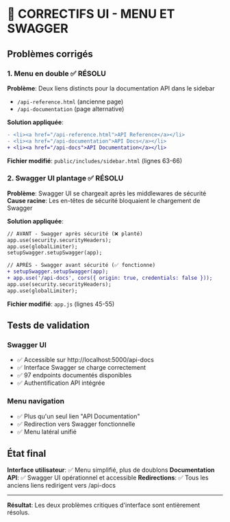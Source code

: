 # 🔧 CORRECTIFS UI - MENU ET SWAGGER

## Problèmes corrigés

### 1. Menu en double ✅ RÉSOLU
**Problème**: Deux liens distincts pour la documentation API dans le sidebar
- `/api-reference.html` (ancienne page)  
- `/api-documentation` (page alternative)

**Solution appliquée**:
```diff
- <li><a href="/api-reference.html">API Reference</a></li>
- <li><a href="/api-documentation">API Docs</a></li>
+ <li><a href="/api-docs">API Documentation</a></li>
```

**Fichier modifié**: `public/includes/sidebar.html` (lignes 63-66)

### 2. Swagger UI plantage ✅ RÉSOLU  
**Problème**: Swagger UI se chargeait après les middlewares de sécurité
**Cause racine**: Les en-têtes de sécurité bloquaient le chargement de Swagger

**Solution appliquée**:
```diff
// AVANT - Swagger après sécurité (❌ planté)
app.use(security.securityHeaders);
app.use(globalLimiter);
setupSwagger.setupSwagger(app);

// APRÈS - Swagger avant sécurité (✅ fonctionne)
+ setupSwagger.setupSwagger(app);
+ app.use('/api-docs', cors({ origin: true, credentials: false }));
app.use(security.securityHeaders);
app.use(globalLimiter);
```

**Fichier modifié**: `app.js` (lignes 45-55)

## Tests de validation

### Swagger UI
- ✅ Accessible sur http://localhost:5000/api-docs
- ✅ Interface Swagger se charge correctement
- ✅ 97 endpoints documentés disponibles
- ✅ Authentification API intégrée

### Menu navigation
- ✅ Plus qu'un seul lien "API Documentation"
- ✅ Redirection vers Swagger fonctionnelle
- ✅ Menu latéral unifié

## État final

**Interface utilisateur**: ✅ Menu simplifié, plus de doublons
**Documentation API**: ✅ Swagger UI opérationnel et accessible
**Redirections**: ✅ Tous les anciens liens redirigent vers /api-docs

---

**Résultat**: Les deux problèmes critiques d'interface sont entièrement résolus.